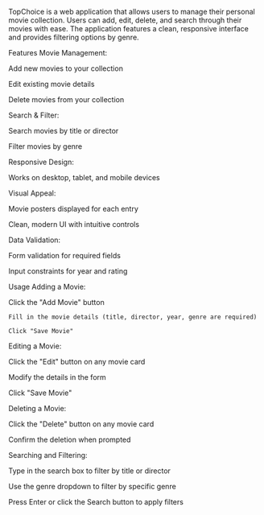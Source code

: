 TopChoice is a web application that allows users to manage their personal movie collection. Users can add, edit, delete, and search through their movies with ease. The application features a clean, responsive interface and provides filtering options by genre.

Features
Movie Management:

Add new movies to your collection

Edit existing movie details

Delete movies from your collection

Search & Filter:

Search movies by title or director

Filter movies by genre

Responsive Design:

Works on desktop, tablet, and mobile devices

Visual Appeal:

Movie posters displayed for each entry

Clean, modern UI with intuitive controls

Data Validation:

Form validation for required fields

Input constraints for year and rating

Usage
Adding a Movie:

   Click the "Add Movie" button

    Fill in the movie details (title, director, year, genre are required)

    Click "Save Movie"

Editing a Movie:

  Click the "Edit" button on any movie card

  Modify the details in the form

  Click "Save Movie"

Deleting a Movie:

  Click the "Delete" button on any movie card

  Confirm the deletion when prompted

Searching and Filtering:

   Type in the search box to filter by title or director

   Use the genre dropdown to filter by specific genre

   Press Enter or click the Search button to apply filters
